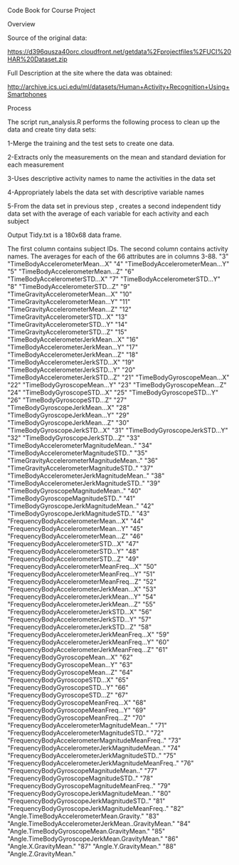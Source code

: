 Code Book for Course Project

Overview

Source of the original data:

https://d396qusza40orc.cloudfront.net/getdata%2Fprojectfiles%2FUCI%20HAR%20Dataset.zip

Full Description at the site where the data was obtained:

http://archive.ics.uci.edu/ml/datasets/Human+Activity+Recognition+Using+Smartphones

Process

The script run_analysis.R performs the following process to clean up the data and create tiny data sets:

1-Merge the training and the test sets to create one data.

2-Extracts only the measurements on the mean and standard deviation for each measurement

3-Uses descriptive activity names to name the activities in the data set 

4-Appropriately labels the data set with descriptive variable names

5-From the data set in previous step , creates a second independent tidy data set with the average of each variable for each activity and each subject
    
Output
Tidy.txt is a 180x68 data frame.

The first column contains subject IDs.
The second column contains activity names.
The averages for each of the 66 attributes are in columns 3-88.
"3" "TimeBodyAccelerometerMean...X"
"4" "TimeBodyAccelerometerMean...Y"
"5" "TimeBodyAccelerometerMean...Z"
"6" "TimeBodyAccelerometerSTD...X"
"7" "TimeBodyAccelerometerSTD...Y"
"8" "TimeBodyAccelerometerSTD...Z"
"9" "TimeGravityAccelerometerMean...X"
"10" "TimeGravityAccelerometerMean...Y"
"11" "TimeGravityAccelerometerMean...Z"
"12" "TimeGravityAccelerometerSTD...X"
"13" "TimeGravityAccelerometerSTD...Y"
"14" "TimeGravityAccelerometerSTD...Z"
"15" "TimeBodyAccelerometerJerkMean...X"
"16" "TimeBodyAccelerometerJerkMean...Y"
"17" "TimeBodyAccelerometerJerkMean...Z"
"18" "TimeBodyAccelerometerJerkSTD...X"
"19" "TimeBodyAccelerometerJerkSTD...Y"
"20" "TimeBodyAccelerometerJerkSTD...Z"
"21" "TimeBodyGyroscopeMean...X"
"22" "TimeBodyGyroscopeMean...Y"
"23" "TimeBodyGyroscopeMean...Z"
"24" "TimeBodyGyroscopeSTD...X"
"25" "TimeBodyGyroscopeSTD...Y"
"26" "TimeBodyGyroscopeSTD...Z"
"27" "TimeBodyGyroscopeJerkMean...X"
"28" "TimeBodyGyroscopeJerkMean...Y"
"29" "TimeBodyGyroscopeJerkMean...Z"
"30" "TimeBodyGyroscopeJerkSTD...X"
"31" "TimeBodyGyroscopeJerkSTD...Y"
"32" "TimeBodyGyroscopeJerkSTD...Z"
"33" "TimeBodyAccelerometerMagnitudeMean.."
"34" "TimeBodyAccelerometerMagnitudeSTD.."
"35" "TimeGravityAccelerometerMagnitudeMean.."
"36" "TimeGravityAccelerometerMagnitudeSTD.."
"37" "TimeBodyAccelerometerJerkMagnitudeMean.."
"38" "TimeBodyAccelerometerJerkMagnitudeSTD.."
"39" "TimeBodyGyroscopeMagnitudeMean.."
"40" "TimeBodyGyroscopeMagnitudeSTD.."
"41" "TimeBodyGyroscopeJerkMagnitudeMean.."
"42" "TimeBodyGyroscopeJerkMagnitudeSTD.."
"43" "FrequencyBodyAccelerometerMean...X"
"44" "FrequencyBodyAccelerometerMean...Y"
"45" "FrequencyBodyAccelerometerMean...Z"
"46" "FrequencyBodyAccelerometerSTD...X"
"47" "FrequencyBodyAccelerometerSTD...Y"
"48" "FrequencyBodyAccelerometerSTD...Z"
"49" "FrequencyBodyAccelerometerMeanFreq...X"
"50" "FrequencyBodyAccelerometerMeanFreq...Y"
"51" "FrequencyBodyAccelerometerMeanFreq...Z"
"52" "FrequencyBodyAccelerometerJerkMean...X"
"53" "FrequencyBodyAccelerometerJerkMean...Y"
"54" "FrequencyBodyAccelerometerJerkMean...Z"
"55" "FrequencyBodyAccelerometerJerkSTD...X"
"56" "FrequencyBodyAccelerometerJerkSTD...Y"
"57" "FrequencyBodyAccelerometerJerkSTD...Z"
"58" "FrequencyBodyAccelerometerJerkMeanFreq...X"
"59" "FrequencyBodyAccelerometerJerkMeanFreq...Y"
"60" "FrequencyBodyAccelerometerJerkMeanFreq...Z"
"61" "FrequencyBodyGyroscopeMean...X"
"62" "FrequencyBodyGyroscopeMean...Y"
"63" "FrequencyBodyGyroscopeMean...Z"
"64" "FrequencyBodyGyroscopeSTD...X"
"65" "FrequencyBodyGyroscopeSTD...Y"
"66" "FrequencyBodyGyroscopeSTD...Z"
"67" "FrequencyBodyGyroscopeMeanFreq...X"
"68" "FrequencyBodyGyroscopeMeanFreq...Y"
"69" "FrequencyBodyGyroscopeMeanFreq...Z"
"70" "FrequencyBodyAccelerometerMagnitudeMean.."
"71" "FrequencyBodyAccelerometerMagnitudeSTD.."
"72" "FrequencyBodyAccelerometerMagnitudeMeanFreq.."
"73" "FrequencyBodyAccelerometerJerkMagnitudeMean.."
"74" "FrequencyBodyAccelerometerJerkMagnitudeSTD.."
"75" "FrequencyBodyAccelerometerJerkMagnitudeMeanFreq.."
"76" "FrequencyBodyGyroscopeMagnitudeMean.."
"77" "FrequencyBodyGyroscopeMagnitudeSTD.."
"78" "FrequencyBodyGyroscopeMagnitudeMeanFreq.."
"79" "FrequencyBodyGyroscopeJerkMagnitudeMean.."
"80" "FrequencyBodyGyroscopeJerkMagnitudeSTD.."
"81" "FrequencyBodyGyroscopeJerkMagnitudeMeanFreq.."
"82" "Angle.TimeBodyAccelerometerMean.Gravity."
"83" "Angle.TimeBodyAccelerometerJerkMean..GravityMean."
"84" "Angle.TimeBodyGyroscopeMean.GravityMean."
"85" "Angle.TimeBodyGyroscopeJerkMean.GravityMean."
"86" "Angle.X.GravityMean."
"87" "Angle.Y.GravityMean."
"88" "Angle.Z.GravityMean."

